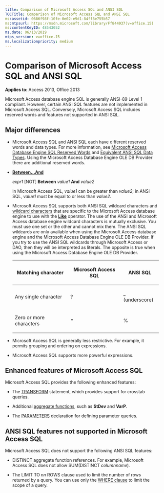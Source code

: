 ```yaml
---
title: Comparison of Microsoft Access SQL and ANSI SQL
TOCTitle: Comparison of Microsoft Access SQL and ANSI SQL
ms:assetid: 0686f98f-10fe-0e02-e9d1-84ff3e755b57
ms:mtpsurl: https://msdn.microsoft.com/library/Ff844937(v=office.15)
ms:contentKeyID: 48543052
ms.date: 06/13/2019
mtps_version: v=office.15
ms.localizationpriority: medium
---
```


# Comparison of Microsoft Access SQL and ANSI SQL

**Applies to**: Access 2013, Office 2013

Microsoft Access database engine SQL is generally ANSI-89 Level 1 compliant. However, certain ANSI SQL features are not implemented in Microsoft Access SQL. Conversely, Microsoft Access SQL includes reserved words and features not supported in ANSI SQL.

## Major differences

- Microsoft Access SQL and ANSI SQL each have different reserved words and data types. For more information, see [Microsoft Access Database Engine SQL Reserved Words](sql-reserved-words.md) and [Equivalent ANSI SQL Data Types](equivalent-ansi-sql-data-types.md). Using the Microsoft Access Database Engine OLE DB Provider there are additional reserved words.

- **[Between…And](https://docs.microsoft.com/office/vba/access/concepts/miscellaneous/between-and-operator)**
    
  *expr1* \[NOT\] **Between** *value1* **And** *value2*
    
  In Microsoft Access SQL, *value1* can be greater than *value2*; in ANSI SQL, *value1* must be equal to or less than *value2.*

- Microsoft Access SQL supports both ANSI SQL wildcard characters and [wildcard characters](using-wildcard-characters-in-string-comparisons.md) that are specific to the Microsoft Access database engine to use with the **[Like](https://docs.microsoft.com/office/vba/access/Concepts/Structured-Query-Language/like-operator-microsoft-access-sql)** operator. The use of the ANSI and Microsoft Access database engine wildcard characters is mutually exclusive. You must use one set or the other and cannot mix them. The ANSI SQL wildcards are only available when using the Microsoft Access database engine and the Microsoft Access Database Engine OLE DB Provider. If you try to use the ANSI SQL wildcards through Microsoft Access or DAO, then they will be interpreted as literals. The opposite is true when using the Microsoft Access Database Engine OLE DB Provider.
    
    <table>
    <colgroup>
    <col />
    <col />
    <col />
    </colgroup>
    <thead>
    <tr class="header">
    <th><p>Matching character</p></th>
    <th><p>Microsoft Access SQL</p></th>
    <th><p>ANSI SQL</p></th>
    </tr>
    </thead>
    <tbody>
    <tr class="odd">
    <td><p>Any single character</p></td>
    <td><p>?</p></td>
    <td><p>_ (underscore)</p></td>
    </tr>
    <tr class="even">
    <td><p>Zero or more characters</p></td>
    <td><p>*</p></td>
    <td><p>%</p></td>
    </tr>
    </tbody>
    </table>


- Microsoft Access SQL is generally less restrictive. For example, it permits grouping and ordering on expressions.

- Microsoft Access SQL supports more powerful expressions.

## Enhanced features of Microsoft Access SQL

Microsoft Access SQL provides the following enhanced features:

- The [TRANSFORM](transform-statement-microsoft-access-sql.md) statement, which provides support for crosstab queries.

- Additional [aggregate functions](sql-aggregate-functions-sql.md), such as **StDev** and **VarP**.

- The [PARAMETERS](parameters-declaration-microsoft-access-sql.md) declaration for defining parameter queries.

## ANSI SQL features not supported in Microsoft Access SQL

Microsoft Access SQL does not support the following ANSI SQL features:

- DISTINCT aggregate function references. For example, Microsoft Access SQL does not allow SUM(DISTINCT *columnname*).

- The LIMIT TO *nn* ROWS clause used to limit the number of rows returned by a query. You can use only the [WHERE clause](https://docs.microsoft.com/office/vba/access/Concepts/Structured-Query-Language/where-clause-microsoft-access-sql) to limit the scope of a query.

